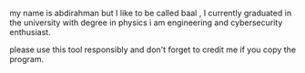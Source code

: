 my name is abdirahman but I like to be called baal , I currently graduated in the university with degree in physics i am engineering and cybersecurity enthusiast.

please use this tool responsibly and don't forget to credit me if you copy the program.


